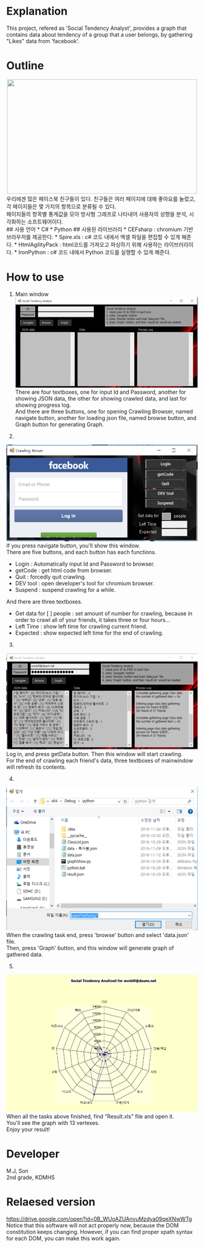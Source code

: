 # Explanation
This project, refered as 'Social Tendency Analyst', provides a graph that contains data about tendency of a group that a user belongs, by gathering "Likes" data from 'facebook'.

# Outline
<center><img src="https://github.com/YuHyun7/Social_Tendency_Analyst/blob/master/assets/you.png" width="500" height="300"></center>
우리에겐 많은 페이스북 친구들이 있다. 친구들은 여러 페이지에 대해 좋아요를 눌렀고, 각 페이지들은 몇 가지의 항목으로 분류될 수 있다.<br>
페이지들의 항목별 통계값을 모아 방사형 그래프로 나타내어 사용자의 성향을 분석, 시각화하는 소프트웨어이다.
<br>
## 사용 언어
* C#
* Python
## 사용된 라이브러리
* CEFsharp : chromium 기반 브라우저를 제공한다.
* Spire.xls : c# 코드 내에서 엑셀 파일을 편집할 수 있게 해준다.
* HtmlAgilityPack : html코드를 가져오고 파싱하기 위해 사용하는 라이브러리이다.
* IronPython : c# 코드 내에서 Python 코드를 실행할 수 있게 해준다.

# How to use
1. Main window
![mainwindow](./assets/mainwindow.PNG)
There are four textboxes, one for input Id and Password, another for showing JSON data, the other for showing crawled data, and last for showing progress log.<br>
And there are three buttons, one for opening Crawling Browser, named navigate button, another for loading json file, named browse button, and Graph button for generating Graph.

2. 
![crawling](./assets/crawling.PNG)
If you press navigate button, you'll show this window.<br>
There are five buttons, and each button has each functions.
* Login : Automatically input Id and Password to browser.
* getCode : get html code from browser.
* Quit : forcedly quit crawling.
* DEV tool : open developer's tool for chromium browser.
* Suspend : suspend crawling for a while.

And there are three textboxes.
* Get data for \[    \] people : set amount of number for crawling, because in order to crawl all of your friends, it takes three or four hours...
* Left Time : show left time for crawling current friend.
* Expected : show expected left time for the end of crawling.

3.
![working](./assets/working.PNG)
Log in, and press getData button. Then this window will start crawling.<br>
For the end of crawling each friend's data, three textboxes of mainwindow will refresh its contents.<br>

4.
![dialog](./assets/dialog.PNG)
When the crawling task end, press 'browse' button and select 'data.json' file.<br>
Then, press 'Graph' button, and this window will generate graph of gathered data.<Br>

5.
![graph](./assets/캡z처.PNG)
When all the tasks above finished, find "Result.xls" file and open it.<br>
You'll see the graph with 13 vertexes. <br>
Enjoy your result!

# Developer
M.J, Son <br>
2nd grade, KDMHS

# Relaesed version
https://drive.google.com/open?id=0B_WUoAZUAnvuMzdya09qeXNwWTg
<br>
Notice that this software will not act properly now, because the DOM constitution keeps changing. However, if you can find proper xpath syntax for each DOM, you can make this work again.
